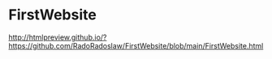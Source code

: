 # FirstWebsite

http://htmlpreview.github.io/?https://github.com/RadoRadoslaw/FirstWebsite/blob/main/FirstWebsite.html
